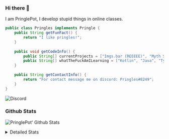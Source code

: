 ### Hi there 👋

I am PringlePot, I develop stupid things in online classes. 

```java
public class Pringles implements Pringle {
    public String getFunFact() {
        return "I like pringles!";
    }
    
    public void getCodeInfo() {
        public String[] currentProjects = ["Imgs.bar (REEEEE)", "Myth Sniper (Dead)"];
        public String[] whatTheFuckAmILearning = ["Kotlin", "Java", "Typescript", "NextJS"];
    }
    
    public String getContactInfo() {
        return "For contact message me on discord: Pringles#8249";
    }
}
```
![Discord](https://discord.c99.nl/widget/theme-1/226911291636318208.png)


### Github Stats
![PringlePot' Github Stats](https://github-readme-stats.vercel.app/api?username=PringlePot&show_icons=true&theme=dark)

<details>
  <summary>Detailed Stats</summary>
    
<!--START_SECTION:waka-->
![Lines of code](https://img.shields.io/badge/From%20Hello%20World%20I%27ve%20Written-94099%20lines%20of%20code-blue)

**🐱 My Github Data** 

> 🏆 369 Contributions in the Year 2021
 > 
> 📦 86.4 kB Used in Github's Storage 
 > 
> 💼 Opted to Hire
 > 
> 📜 7 Public Repositories 
 > 
> 🔑 9 Private Repositories  
 > 
**I'm an Early 🐤** 

```text
🌞 Morning    68 commits     █████░░░░░░░░░░░░░░░░░░░░   21.73% 
🌆 Daytime    131 commits    ██████████░░░░░░░░░░░░░░░   41.85% 
🌃 Evening    114 commits    █████████░░░░░░░░░░░░░░░░   36.42% 
🌙 Night      0 commits      ░░░░░░░░░░░░░░░░░░░░░░░░░   0.0%

```
📅 **I'm Most Productive on Sunday** 

```text
Monday       64 commits     █████░░░░░░░░░░░░░░░░░░░░   20.45% 
Tuesday      10 commits     ░░░░░░░░░░░░░░░░░░░░░░░░░   3.19% 
Wednesday    32 commits     ██░░░░░░░░░░░░░░░░░░░░░░░   10.22% 
Thursday     48 commits     ███░░░░░░░░░░░░░░░░░░░░░░   15.34% 
Friday       32 commits     ██░░░░░░░░░░░░░░░░░░░░░░░   10.22% 
Saturday     48 commits     ███░░░░░░░░░░░░░░░░░░░░░░   15.34% 
Sunday       79 commits     ██████░░░░░░░░░░░░░░░░░░░   25.24%

```


📊 **This Week I Spent My Time On** 

```text
💬 Programming Languages: 
TypeScript               7 hrs 45 mins       ████████████████████░░░░░   79.64% 
JSON                     37 mins             █░░░░░░░░░░░░░░░░░░░░░░░░   6.4% 
Docker                   36 mins             █░░░░░░░░░░░░░░░░░░░░░░░░   6.28% 
Other                    35 mins             █░░░░░░░░░░░░░░░░░░░░░░░░   6.16% 
JavaScript               6 mins              ░░░░░░░░░░░░░░░░░░░░░░░░░   1.05%

🔥 Editors: 
IntelliJ                 9 hrs 44 mins       █████████████████████████   100.0%

```

**I Mostly Code in Java** 

```text
Java                     5 repos             ████████████░░░░░░░░░░░░░   50.0% 
Python                   1 repo              ██░░░░░░░░░░░░░░░░░░░░░░░   10.0% 
Kotlin                   1 repo              ██░░░░░░░░░░░░░░░░░░░░░░░   10.0% 
CSS                      1 repo              ██░░░░░░░░░░░░░░░░░░░░░░░   10.0% 
JavaScript               1 repo              ██░░░░░░░░░░░░░░░░░░░░░░░   10.0%

```



 Last Updated on 06/07/2021
<!--END_SECTION:waka-->
</details>
